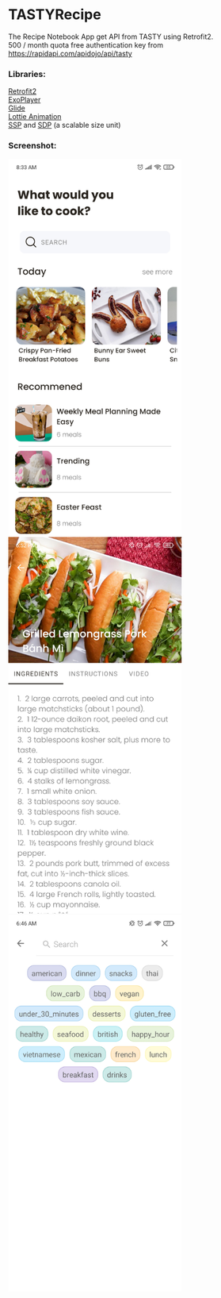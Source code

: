 # TASTYRecipe
The Recipe Notebook App get API from TASTY using Retrofit2.
<br/>500 / month quota free authentication key from https://rapidapi.com/apidojo/api/tasty
<br/><h3>Libraries:</h3>
<a href="https://github.com/square/retrofit">Retrofit2</a>
<br/><a href="https://github.com/google/ExoPlayer">ExoPlayer</a>
<br/><a href="https://github.com/bumptech/glide">Glide</a>
<br/><a href="https://github.com/airbnb/lottie-android">Lottie Animation</a>
<br/><a href="https://github.com/intuit/ssp">SSP</a> and <a href="https://github.com/intuit/sdp">SDP</a> (a scalable size unit)
<br/><h3>Screenshot:</h3>
<img src="https://github.com/Hieu86355/TASTYRecipe/blob/master/images/image_main.jpg" width="350">
<br/><img src="https://github.com/Hieu86355/TASTYRecipe/blob/master/images/image_detail.jpg" width="350">
<br/><img src="https://github.com/Hieu86355/TASTYRecipe/blob/master/images/image_search.jpg" width="350">
